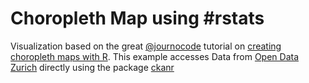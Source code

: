 # Choropleth Map using #rstats

Visualization based on the great [@journocode](https://twitter.com/journocode) tutorial on [creating choropleth maps with R](http://journocode.com/2016/01/28/your-first-choropleth-map/). This example accesses Data from [Open Data Zurich](https://data.stadt-zuerich.ch/) directly using the package [ckanr](https://github.com/ropensci/ckanr)
